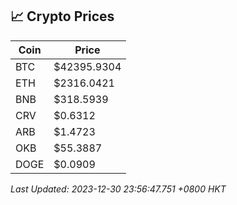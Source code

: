 ## 📈 Crypto Prices

| Coin | Price |
| ---- | ----- |
| BTC | $42395.9304 |
| ETH | $2316.0421 |
| BNB | $318.5939 |
| CRV | $0.6312 |
| ARB | $1.4723 |
| OKB | $55.3887 |
| DOGE | $0.0909 |

_Last Updated: 2023-12-30 23:56:47.751 +0800 HKT_